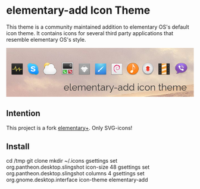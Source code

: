 # elementary-add Icon Theme
This theme is a community maintained addition to elementary OS's default icon theme. It contains icons for several third party applications that resemble elementary OS's style.

![Screenshot of the application icons](icons_preview.png)

## Intention
This project is a fork [elementary+](https://github.com/mank319/elementaryPlus).
Only SVG-icons!

## Install
cd /tmp
git clone
mkdir ~/.icons
gsettings set org.pantheon.desktop.slingshot icon-size 48
gsettings set org.pantheon.desktop.slingshot columns 4
gsettings set org.gnome.desktop.interface icon-theme elementary-add
